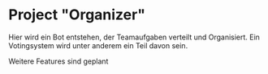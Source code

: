 # Project "Organizer"
Hier wird ein Bot entstehen, der Teamaufgaben verteilt und Organisiert. 
Ein Votingsystem wird unter anderem ein Teil davon sein.

Weitere Features sind geplant
